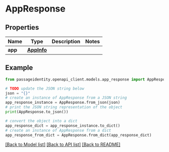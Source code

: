 # AppResponse


## Properties

Name | Type | Description | Notes
------------ | ------------- | ------------- | -------------
**app** | [**AppInfo**](AppInfo.md) |  | 

## Example

```python
from passageidentity.openapi_client.models.app_response import AppResponse

# TODO update the JSON string below
json = "{}"
# create an instance of AppResponse from a JSON string
app_response_instance = AppResponse.from_json(json)
# print the JSON string representation of the object
print(AppResponse.to_json())

# convert the object into a dict
app_response_dict = app_response_instance.to_dict()
# create an instance of AppResponse from a dict
app_response_from_dict = AppResponse.from_dict(app_response_dict)
```
[[Back to Model list]](../README.md#documentation-for-models) [[Back to API list]](../README.md#documentation-for-api-endpoints) [[Back to README]](../README.md)


